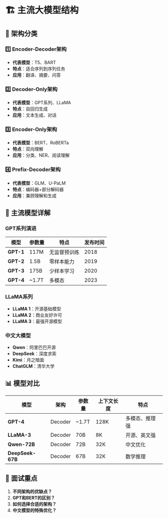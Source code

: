 # 🏗️ 主流大模型结构

## 🎯 架构分类

### 1️⃣ Encoder-Decoder架构
- **代表模型**：T5、BART
- **特点**：适合序列到序列任务
- **应用**：翻译、摘要、问答

### 2️⃣ Decoder-Only架构
- **代表模型**：GPT系列、LLaMA
- **特点**：自回归生成
- **应用**：文本生成、对话

### 3️⃣ Encoder-Only架构
- **代表模型**：BERT、RoBERTa
- **特点**：双向理解
- **应用**：分类、NER、阅读理解

### 4️⃣ Prefix-Decoder架构
- **代表模型**：GLM、U-PaLM
- **特点**：编码器+部分解码器
- **应用**：兼顾理解和生成

## 🤖 主流模型详解

### GPT系列演进
| 模型 | 参数量 | 特点 | 发布时间 |
|---|---|---|---|
| **GPT-1** | 117M | 无监督预训练 | 2018 |
| **GPT-2** | 1.5B | 零样本能力 | 2019 |
| **GPT-3** | 175B | 少样本学习 | 2020 |
| **GPT-4** | ~1.7T | 多模态 | 2023 |

### LLaMA系列
- **LLaMA 1**：开源基础模型
- **LLaMA 2**：商业友好许可
- **LLaMA 3**：最强开源模型

### 中文大模型
- **Qwen**：阿里巴巴开源
- **DeepSeek**：深度求索
- **Kimi**：月之暗面
- **ChatGLM**：清华大学

## 📊 模型对比

| 模型 | 架构 | 参数量 | 上下文长度 | 特点 |
|---|---|---|---|---|
| **GPT-4** | Decoder | ~1.7T | 128K | 多模态、推理强 |
| **LLaMA-3** | Decoder | 70B | 8K | 开源、英文强 |
| **Qwen-72B** | Decoder | 72B | 32K | 中文优化 |
| **DeepSeek-67B** | Decoder | 67B | 32K | 数学推理 |

## 🎯 面试重点
1. **不同架构的优缺点？**
2. **GPT和BERT的区别？**
3. **如何选择合适的架构？**
4. **中文模型的特殊优化？**
